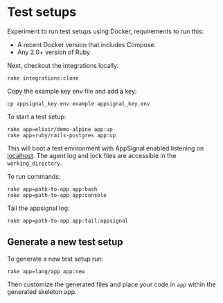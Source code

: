 # Test setups

Experiment to run test setups using Docker, requirements to run this:

* A recent Docker version that includes Compose.
* Any 2.0+ version of Ruby

Next, checkout the integrations locally:

```
rake integrations:clone
```

Copy the example key env file and add a key:

```
cp appsignal_key.env.example appsignal_key.env
```

To start a test setup:

```
rake app=elixir/demo-alpine app:up
rake app=ruby/rails-postgres app:up
```

This will boot a test environment with AppSignal enabled listening on
[localhost](http://localhost:3000). The agent log and lock files are
accessible in the `working_directory`.

To run commands:

```
rake app=path-to-app app:bash
rake app=path-to-app app:console
```

Tail the appsignal log:

```
rake app=path-to-app app:tail:appsignal
```

## Generate a new test setup

To generate a new test setup run:

```
rake app=lang/app app:new
```

Then customize the generated files and place your code in `app` within
the generated skeleton app.
